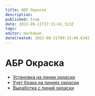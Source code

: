 ```yaml
---
title: АБР Окраска
description: 
published: true
date: 2022-09-11T17:31:41.313Z
tags: 
editor: markdown
dateCreated: 2022-08-31T09:15:40.634Z
---
```


# АБР Окраска


* [Установка на линии окраски](ustanovka-okraska.md)
* [Учет брака на линиях окраски](uchet-braka.md)
* [Выработка с линий окраски](vyrabotka-s-linii-okraski.md)
